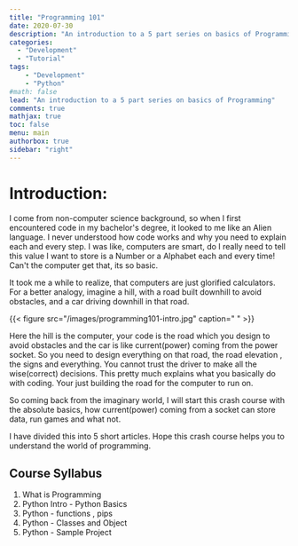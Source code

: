 ```yaml
---
title: "Programming 101"
date: 2020-07-30
description: "An introduction to a 5 part series on basics of Programming"
categories:
  - "Development"
  - "Tutorial"
tags: 
    - "Development"
    - "Python"
#math: false
lead: "An introduction to a 5 part series on basics of Programming"
comments: true
mathjax: true
toc: false
menu: main
authorbox: true
sidebar: "right" 
---
```

# Introduction:

I come from non-computer science background, so when I first encountered code in my bachelor's degree, it looked to me like an Alien language.  I never understood how code works and why you need to explain each and every step. I was like, computers are smart, do I really need to tell this value I want to store is a Number or a Alphabet each and every time! Can't the computer get that, its so basic.

It took me a while to realize, that computers are just glorified calculators. For a better analogy, imagine a hill, with a road built downhill to avoid obstacles, and a car driving downhill in that road.

{{< figure src="/images/programming101-intro.jpg" caption=" " >}}

Here the hill is the computer, your code is the road which you design to avoid obstacles and the car is like current(power) coming from the power socket. So you need to design everything on that road,  the road elevation , the signs and everything. You cannot trust the driver to make all the wise(correct) decisions. This pretty much explains what you basically do with coding. Your just building the road for the computer to run on.

So coming back from the imaginary world, I will start this crash course with the absolute basics, how current(power) coming from a socket can store data, run games and what not.

I have divided this into 5 short articles. Hope this crash course helps you to understand the world of programming.

## Course Syllabus
1. What is Programming
2. Python Intro - Python Basics
3. Python - functions , pips
4. Python - Classes and Object
5. Python - Sample Project

